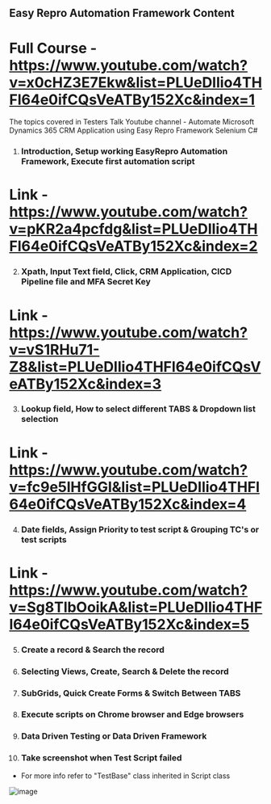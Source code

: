 ## Easy Repro Automation Framework Content ##  
  # Full Course - https://www.youtube.com/watch?v=x0cHZ3E7Ekw&list=PLUeDIlio4THFl64e0ifCQsVeATBy152Xc&index=1
The topics covered in Testers Talk Youtube channel - Automate Microsoft Dynamics 365 CRM Application using Easy Repro Framework Selenium C#

1) ### Introduction, Setup working EasyRepro Automation Framework, Execute first automation script 
# Link - https://www.youtube.com/watch?v=pKR2a4pcfdg&list=PLUeDIlio4THFl64e0ifCQsVeATBy152Xc&index=2


2) ### Xpath, Input Text field, Click, CRM Application, CICD Pipeline file and MFA Secret Key
# Link - https://www.youtube.com/watch?v=vS1RHu71-Z8&list=PLUeDIlio4THFl64e0ifCQsVeATBy152Xc&index=3


3) ### Lookup field, How to select different TABS & Dropdown list selection
# Link - https://www.youtube.com/watch?v=fc9e5lHfGGI&list=PLUeDIlio4THFl64e0ifCQsVeATBy152Xc&index=4


4) ### Date fields, Assign Priority to test script & Grouping TC's or test scripts
# Link - https://www.youtube.com/watch?v=Sg8TlbOoikA&list=PLUeDIlio4THFl64e0ifCQsVeATBy152Xc&index=5

5) ### Create a record & Search the record

6) ### Selecting Views, Create, Search & Delete the record

7) ### SubGrids, Quick Create Forms & Switch Between TABS

8) ### Execute scripts on Chrome browser and Edge browsers

9) ### Data Driven Testing or Data Driven Framework

10) ### Take screenshot when Test Script failed 
- For more info refer to "TestBase" class inherited in Script class

![image](https://user-images.githubusercontent.com/22426896/213454901-2255d529-c0ee-40e1-b473-eed35985cd5d.png)



